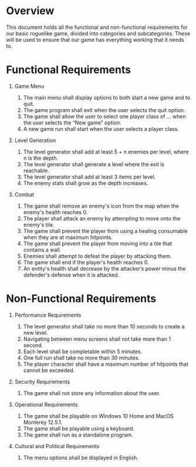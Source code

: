 # Overview

This document holds all the functional and non-functional requirements for our basic roguelike game, divided into categories and subcategories. These will be used to ensure that our game has everything working that it needs to.

# Functional Requirements

1.  Game Menu
    1. The main menu shall display options to both start a new game and to quit.
    2. The game program shall exit when the user selects the quit option.
    3. The game shall allow the user to select one player class of … when the user selects the “New game” option.
    4. A new game run shall start when the user selects a player class.
  
2. Level Generation
   1. The level generator shall add at least 5 + n enemies per level, where n is the depth.
   2. The level generator shall generate a level where the exit is reachable.
   3. The level generator shall add at least 3 items per level.
   4. The enemy stats shall grow as the depth increases.
   
3. Combat
   1. The game shall remove an enemy's icon from the map when the enemy's health reaches 0.
   2. The player shall attack an enemy by attempting to move onto the enemy's tile.
   3. The game shall prevent the player from using a healing consumable when they are at maximum hitpoints.
   4. The game shall prevent the player from moving into a tile that contains a wall.
   5. Enemies shall attempt to defeat the player by attacking them.
   6. The game shall end if the player's health reaches 0.
   7. An entity's health shall decrease by the attacker’s power minus the defender's defense when it is attacked.


# Non-Functional Requirements

1. Performance Requirements
    1. The level generator shall take no more than 10 seconds to create a new level.
    2. Navigating between menu screens shall not take more than 1 second.
    3. Each level shall be completable within 5 minutes.
    4. One full run shall take no more than 30 minutes.
    5. The player character shall have a maximum number of hitpoints that cannot be exceeded.

2. Security Requirements
    1. The game shall not store any information about the user.

3. Operational Requirements
    1. The game shall be playable on Windows 10 Home and MacOS Monterey 12.5.1.
    2. The game shall be playable using a keyboard.
    3. The game shall run as a standalone program.

4. Cultural and Political Requirements
    1. The menu options shall be displayed in English.